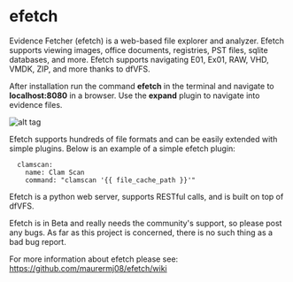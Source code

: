 # efetch
Evidence Fetcher (efetch) is a web-based file explorer and analyzer. Efetch supports viewing images, office documents, registries, PST files, sqlite databases, and more. Efetch supports navigating E01, Ex01, RAW, VHD, VMDK, ZIP, and more thanks to dfVFS.

After installation run the command **efetch** in the terminal and navigate to **localhost:8080** in a browser. Use the **expand** plugin to navigate into evidence files.

![alt tag](https://cloud.githubusercontent.com/assets/13810976/19025778/825659c6-88eb-11e6-988c-b16d28b1eae5.gif)

Efetch supports hundreds of file formats and can be easily extended with simple plugins. Below is an example of a simple efetch plugin:

```
  clamscan:
    name: Clam Scan
    command: "clamscan '{{ file_cache_path }}'"
```

Efetch is a python web server, supports RESTful calls, and is built on top of dfVFS.

Efetch is in Beta and really needs the community's support, so please post any bugs. As far as this project is concerned, there is no such thing as a bad bug report.

For more information about efetch please see: https://github.com/maurermj08/efetch/wiki
